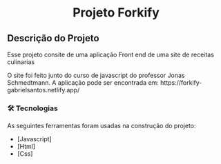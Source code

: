 <h1 align="center">Projeto Forkify</h1>

## Descrição do Projeto

<p align="left">Esse projeto consite de uma aplicação Front end de uma site de receitas culinarias  </p>

<p align="left">O site foi feito junto do curso de javascript do professor Jonas Schmedtmann. A aplicação pode ser encontrada em: https://forkify-gabrielsantos.netlify.app/</p>

### 🛠 Tecnologias

As seguintes ferramentas foram usadas na construção do projeto:

- [Javascript]
- [Html]
- [Css]
